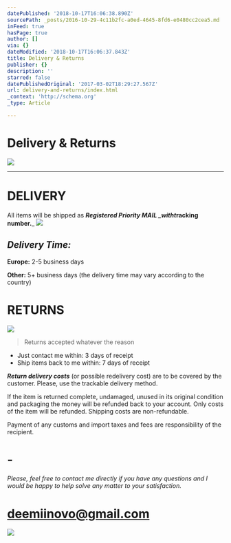 ```yaml
---
datePublished: '2018-10-17T16:06:38.890Z'
sourcePath: _posts/2016-10-29-4c11b2fc-a0ed-4645-8fd6-e0480cc2cea5.md
inFeed: true
hasPage: true
author: []
via: {}
dateModified: '2018-10-17T16:06:37.843Z'
title: Delivery & Returns
publisher: {}
description: ''
starred: false
datePublishedOriginal: '2017-03-02T18:29:27.567Z'
url: delivery-and-returns/index.html
_context: 'http://schema.org'
_type: Article

---
```

# **Delivery & Returns**
![](https://the-grid-user-content.s3-us-west-2.amazonaws.com/f79ff569-6bb5-4c00-a530-fc2d7105434a.jpg)

---

# **DELIVERY**

All items will be shipped as _**Registered Priority MAIL **_with**t**_**racking number.**_
![](https://the-grid-user-content.s3-us-west-2.amazonaws.com/1902a4f5-f70d-48c9-8311-5a4bccf63eae.jpg)

## _Delivery Time:_

**Europe:** 2-5 business days

**Other:** 5+ business days (the delivery time may vary according to the country)

# **RETURNS**
![](https://the-grid-user-content.s3-us-west-2.amazonaws.com/9bdc952f-83f5-4fed-8d6e-724b838d6c68.jpg)

> Returns accepted whatever the reason

* Just contact me within: 3 days of receipt
* Ship items back to me within: 7 days of receipt

_**Return delivery costs**_ (or possible redelivery cost) are to be covered by the customer. Please, use the trackable delivery method.

If the item is returned complete, undamaged, unused in its original condition and packaging the money will be refunded back to your account. Only costs of the item will be refunded. Shipping costs are non-refundable.

Payment of any customs and import taxes and fees are responsibility of the recipient.

# -

_Please, feel free to contact me directly if you have any questions and I would be happy to help solve any matter to your satisfaction._

# deemiinovo@gmail.com
![](https://the-grid-user-content.s3-us-west-2.amazonaws.com/0f95f416-d5d1-4520-a313-9e9ccbfbc74a.jpg)